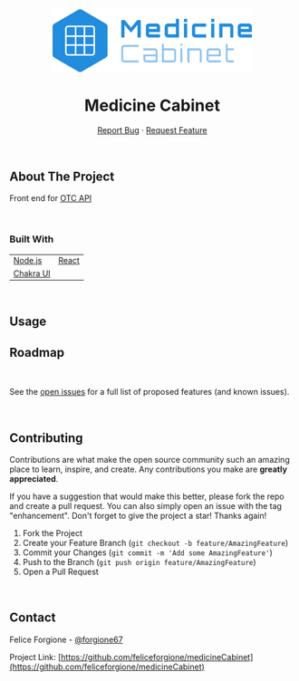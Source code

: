 <div id="top"></div>
<!-- PROJECT LOGO -->
<div align="center">
<img width="70%" src="./src/assets/logo.svg" alt="Logo">

  <h1 align="center">Medicine Cabinet</h1>

  <p align="center"> 
    <a href="https://github.com/feliceforgione/medicineCabinet/issues">Report Bug</a>
    ·
    <a href="https://github.com/feliceforgione/medicineCabinet/issues">Request Feature</a>
  </p>
</div>

<!-- ABOUT THE PROJECT -->
<br>

## About The Project

Front end for <a href="https://github.com/feliceforgione/otc_api"> OTC API </a>

<br>

### Built With

|                                     |                             |
| ----------------------------------- | --------------------------- |
| [Node.js](https://nodejs.org/en/)   | [React](https://react.dev/) |
| [Chakra UI](https://chakra-ui.com/) |                             |

<br>

<!-- Usage -->

## Usage

<!-- ROADMAP -->

## Roadmap

<br>

See the [open issues](https://github.com/feliceforgione/medicineCabinet/issues) for a full list of proposed features (and known issues).

<br>

<!-- CONTRIBUTING -->

## Contributing

Contributions are what make the open source community such an amazing place to learn, inspire, and create. Any contributions you make are **greatly appreciated**.

If you have a suggestion that would make this better, please fork the repo and create a pull request. You can also simply open an issue with the tag "enhancement".
Don't forget to give the project a star! Thanks again!

1. Fork the Project
2. Create your Feature Branch (`git checkout -b feature/AmazingFeature`)
3. Commit your Changes (`git commit -m 'Add some AmazingFeature'`)
4. Push to the Branch (`git push origin feature/AmazingFeature`)
5. Open a Pull Request

<br>
<!-- CONTACT -->

## Contact

Felice Forgione - [@forgione67](https://twitter.com/forgione67)

Project Link: [https://github.com/feliceforgione/medicineCabinet](https://github.com/feliceforgione/medicineCabinet)
